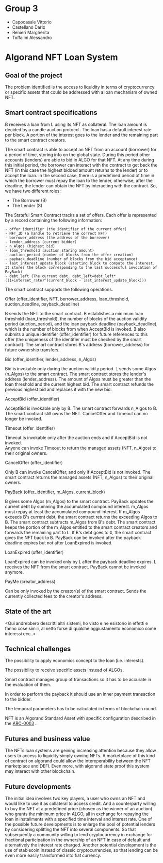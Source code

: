 # Group 3 
- Capocasale Vittorio
- Castellano Dario
- Renieri Margherita
- Toffalini Alessandro

# Algorand NFT Loan System

## Goal of the project
The problem identified is the access to liquidity in terms of cryptocurrency or specific assets that could be addressed with a loan mechanism of owned NFT.

## Smart contract specifications
B receives a loan from L using its NFT as collateral. The loan amount is decided by a candle auction protocol. The loan has a default interest rate per block. A portion of the interest goes to the lender and the remaining part to the smart contract creators.

The smart contract is able to accept an NFT from an account (borrower) for a period of time, storing info on the global state. During this period other accounts (lenders) are able to bid in ALGO for that NFT. At any time during this initial period, the borrower can interact with the contract to get back the NFT (in this case the highest bidded amount returns to the lender) or to accept the loan. In the second case, there is a predefined period of time in which the borrower must repay the loan to the lender, otherwise, after the deadline, the lender can obtain the NFT by interacting with the contract.
So, we have two different roles:
- The Borrower (B)
- The Lender (S)

The Stateful Smart Contract tracks a set of offers. Each offer is represented by a record containing the following information:
	
	- offer_identifier (the identifier of the current offer)
	- NFT_ID (a handle to retrieve the correct NFT)
	- borrower_address (the address of the borrower)
	- lender_address (current bidder)
	- n_Algos (highest bid)
	- loan_threshold (auction staring amount)
	- auction_period (number of blocks from the offer creation)
	- payback_deadline (number of blocks from the bid acceptance)
	- last_interest_update_block (starting block to compute the interest. It stores the block corresponding to the last successful invocation of PayBack)
	- debt_left (The current debt. debt_left=debt_left*((1+interset_rate)^(current_block - last_interest_update_block)))

The smart contract supports the following operations.

Offer (offer_identifier, NFT, borrower_address, loan_threshold, auction_deadline, payback_deadline)

B sends the NFT to the smart contract. B establishes a minimum loan threshold (loan_threshold), the number of blocks of the auction validity period (auction_period), and the loan payback deadline (payback_deadline), which is the number of blocks from when AcceptBid is invoked. B also submits a unique identifier (offer_identifier) for future references to this offer (the uniqueness of the identifier must be checked by the smart contract). The smart contract stores B's address (borrower_address) for future ownership transfers.


Bid (offer_identifier, lender_address, n_Algos)

Bid is invokable only during the auction validity period. L sends some Algos (n_Algos) to the smart contract. The smart contract stores the lender's address (lender_address). The amount of Algos must be greater than the loan threshold and the current highest bid. The smart contract refunds the previous highest bid and replaces it with the new bid.


AcceptBid (offer_identifier)

AcceptBid is invokable only by B. The smart contract forwards n_Algos to B. The smart contract still owns the NFT. CancelOffer and Timeout can no longer be invoked.


Timeout (offer_identifier)

Timeout is invokable only after the auction ends and if AcceptBid is not invoked.  
Anyone can invoke Timeout to return the managed assets (NFT, n_Algos) to their original owners. 


CancelOffer (offer_identifier)

Only B can invoke CancelOffer, and only if AcceptBid is not invoked. The smart contract returns the managed assets (NFT, n_Algos) to their original owners. 


PayBack (offer_identifier, m_Algos, current_block)

B gives some Algos (m_Algos) to the smart contract. PayBack updates the current debt by summing the accumulated compound interest. m_Algos must repay at least the accumulated compound interest. If m_Algos exceeds B's current debt, the smart contract returns the exceeding Algos to B. The smart contract subtracts m_Algos from B's debt. The smart contract keeps the portion of the m_Algos entitled to the smart contract creators and forwards the remaining part to L. If B's debt goes to 0, the smart contract gives the NFT back to B. PayBack can be invoked after the payback deadline expires but not after LoanExpired is invoked.


LoanExpired (offer_identifier)

LoanExpired can be invoked only by L after the payback deadline expires. L receives the NFT from the smart contract. PayBack cannot be invoked anymore.


PayMe (creator_address)

Can be only invoked by the creator(s) of the smart contract. Sends the currently collected fees to the creator's address.




## State of the art  
<Qui andrebbero descritti altri sistemi, ho visto e ne esistono in effetti e fanno cose simili, al netto forse di qualche aggiustamento economico come interessi ecc..>

## Technical challenges 
The possibility to apply economics concept to the loan (i.e. interests).

The possibility to receive specific assets instead of ALGOs.

Smart contract manages group of transactions so it has to be accurate in the evaluation of them.

In order to perform the payback it should use an inner payment transaction to the bidder.

The temporal parameters has to be calculated in terms of blockchain round.

NFT is an Algorand Standard Asset with specific configuration described in the [ARC-0003](https://arc.algorand.foundation/ARCs/arc-0003) .

## Futures and business value
The NFTs loan systems are geining increasing attention because they allow users to access to liquidity simply owning NFTs. A marketplace of this kind of contract on algorand could allow the interoperability between the NFT marketplace and DEFI.
Even more, with algorand state proof this system may interact with other blockchain.

## Future developments
The initial idea involves two key players, a user who owns an NFT and would like to use it as collateral to access credit. And a counterparty willing to buy the NFT at a predefined price (chosen as the winner of an auction) who grants the minimum price in ALGO, all in exchange for repaying the loan in installments with a specified time interval and interest rate. One of the possible future developments is to enlarge the pool of potential lenders by considering splitting the NFT into several components. So that subsequently a community willing to lend cryptocurrency in exchange for fractional participation in the ownership of an NFT in case of default and alternatively the interest rate charged. 
Another potential development is the use of stablecoin instead of classic cryptocurrencies, so that lending can be even more easily transformed into fiat currency.
